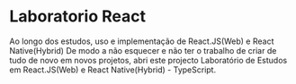 # Laboratorio React

Ao longo dos estudos, uso e implementação de React.JS(Web) e React Native(Hybrid)
De modo a não esquecer e não ter o trabalho de criar de tudo de novo em novos projetos, abri este projecto Laboratório de Estudos em React.JS(Web) e React Native(Hybrid) - TypeScript.
